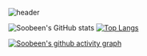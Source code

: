 

<!--
**kumsil1006/kumsil1006** is a ✨ _special_ ✨ repository because its `README.md` (this file) appears on your GitHub profile.

Here are some ideas to get you started:

- 🔭 I’m currently working on ...
- 🌱 I’m currently learning ...
- 👯 I’m looking to collaborate on ...
- 🤔 I’m looking for help with ...
- 💬 Ask me about ...
- 📫 How to reach me: ...
- 😄 Pronouns: ...
- ⚡ Fun fact: ...
-->

![header](https://capsule-render.vercel.app/api?type=waving&color=auto&height=300&section=header&text=Soobeen%20Yoon&fontSize=90)

![Soobeen's GitHub stats](https://github-readme-stats.vercel.app/api?username=kumsil1006&show_icons=true&theme=buefy) [![Top Langs](https://github-readme-stats.vercel.app/api/top-langs/?username=anuraghazra&layout=compact)](https://github.com/anuraghazra/github-readme-stats)

[![Soobeen's github activity graph](https://activity-graph.herokuapp.com/graph?username=kumsil1006&theme=nord)](https://github.com/ashutosh00710/github-readme-activity-graph)
